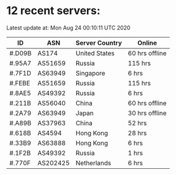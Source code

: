 # 12 recent servers:

Latest update at: Mon Aug 24 00:10:11 UTC 2020

| ID | ASN | Server Country | Online |
| -- | --- | -------------- | ------ |
| #.D09B | AS174 | United States | 60 hrs offline |
| #.95A7 | AS51659 | Russia | 115 hrs |
| #.7F1D | AS63949 | Singapore | 6 hrs |
| #.FEBE | AS51659 | Russia | 115 hrs |
| #.8AE5 | AS49392 | Russia | 6 hrs |
| #.211B | AS56040 | China | 60 hrs offline |
| #.2A79 | AS63949 | Japan | 30 hrs offline |
| #.A89B | AS37963 | China | 52 hrs |
| #.618B | AS4594 | Hong Kong | 28 hrs |
| #.33B9 | AS63888 | Hong Kong | 6 hrs |
| #.1F2B | AS49392 | Russia | 1 hrs |
| #.770F | AS202425 | Netherlands | 6 hrs |


